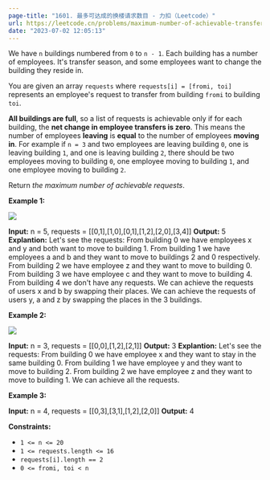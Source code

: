 ```yaml
---
page-title: "1601. 最多可达成的换楼请求数目 - 力扣（Leetcode）"
url: https://leetcode.cn/problems/maximum-number-of-achievable-transfer-requests/
date: "2023-07-02 12:05:13"
---
```

We have `n` buildings numbered from `0` to `n - 1`. Each building has a number of employees. It's transfer season, and some employees want to change the building they reside in.

You are given an array `requests` where `requests[i] = [fromi, toi]` represents an employee's request to transfer from building `fromi` to building `toi`.

**All buildings are full**, so a list of requests is achievable only if for each building, the **net change in employee transfers is zero**. This means the number of employees **leaving** is **equal** to the number of employees **moving in**. For example if `n = 3` and two employees are leaving building `0`, one is leaving building `1`, and one is leaving building `2`, there should be two employees moving to building `0`, one employee moving to building `1`, and one employee moving to building `2`.

Return *the maximum number of achievable requests*.

**Example 1:**

![](https://assets.leetcode.com/uploads/2020/09/10/move1.jpg)

**Input:** n = 5, requests = \[\[0,1\],\[1,0\],\[0,1\],\[1,2\],\[2,0\],\[3,4\]\]
**Output:** 5
**Explantion:** Let's see the requests:
From building 0 we have employees x and y and both want to move to building 1.
From building 1 we have employees a and b and they want to move to buildings 2 and 0 respectively.
From building 2 we have employee z and they want to move to building 0.
From building 3 we have employee c and they want to move to building 4.
From building 4 we don't have any requests.
We can achieve the requests of users x and b by swapping their places.
We can achieve the requests of users y, a and z by swapping the places in the 3 buildings.

**Example 2:**

![](https://assets.leetcode.com/uploads/2020/09/10/move2.jpg)

**Input:** n = 3, requests = \[\[0,0\],\[1,2\],\[2,1\]\]
**Output:** 3
**Explantion:** Let's see the requests:
From building 0 we have employee x and they want to stay in the same building 0.
From building 1 we have employee y and they want to move to building 2.
From building 2 we have employee z and they want to move to building 1.
We can achieve all the requests. 

**Example 3:**

**Input:** n = 4, requests = \[\[0,3\],\[3,1\],\[1,2\],\[2,0\]\]
**Output:** 4

**Constraints:**

-   `1 <= n <= 20`
-   `1 <= requests.length <= 16`
-   `requests[i].length == 2`
-   `0 <= fromi, toi < n`